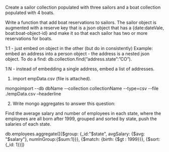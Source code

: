 Create a sailor collection populated with three sailors and a boat collection populated
with 4 boats.

Write a function that add boat reservations to sailors. The sailor object is augmented
with a reserve key that is a json object that has a {date:dateVale, boat:boat-object-id}
and make it so that each sailor has two or more reservations for boats.

1:1 - just embed on object in the other (but do in consistently) Example: embed an
address into a person object - the address is a nested json object. To do a find:
db.collection.find(“address.state”:”CO”).

1:N - instead of embedding a single address, embed a list of addresses.





1.	import empData.csv (file is attached).

mongoimport --db dbName  --collection collectionName --type=csv --file ./empData.csv –headerline

2.	Write mongo aggregates to answer this question:

Find the average salary and number of employees in each state, where the employees are all born after 1999, grouped and sorted by state, push the salaries of each state.

db.employees.aggregate([{$group: {_id:"$state", avgSalary: {$avg: "$salary"}, numInGroup:{$sum:1}}}, {$match: {birth: {$gt : 1999}}}, {$sort: {_id: 1}}])